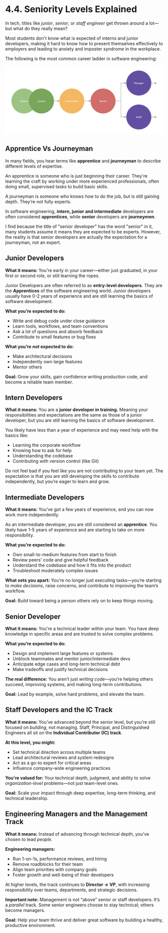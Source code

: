 # 4.4. Seniority Levels Explained

In tech, titles like _junior_, _senior_, or _staff engineer_ get thrown around a lot—but what do they really mean?

Most students don't know what is expected of interns and junior developers, making it hard to know how to present themselves effectively to employers and leading to anxiety and imposter syndrome in the workplace.

The following is the most common career ladder in software engineering:

![Software Engineering Career Ladder](./img/career-progression.png)

## Apprentice Vs Journeyman

In many fields, you hear terms like **apprentice** and **journeyman** to describe different levels of expertise.

An apprentice is someone who is just beginning their career. They're learning the craft by working under more experienced professionals, often doing small, supervised tasks to build basic skills.

A journeyman is someone who knows how to do the job, but is still gaining depth. They’re not fully experts.

In software engineering, **intern, junior and intermediate** developers are often considered **apprentices**, while **senior** developers are **journeymen**.

I find because the title of "senior developer" has the word "senior" in it, many students assume it means they are expected to be experts. However, the reality is that senior developers are actually the expectation for a journeyman, not an expert.

## Junior Developers

**What it means:**
You're early in your career—either just graduated, in your first or second role, or still learning the ropes.

Junior Developers are often referred to as **entry-level developers**. They are the **Apprentices** of the software engineering world. Junior developers usually have 0-2 years of experience and are still learning the basics of software development.

**What you’re expected to do:**

- Write and debug code under close guidance
- Learn tools, workflows, and team conventions
- Ask a lot of questions and absorb feedback
- Contribute to small features or bug fixes

**What you’re _not_ expected to do:**

- Make architectural decisions
- Independently own large features
- Mentor others

**Goal:**
Grow your skills, gain confidence writing production code, and become a reliable team member.

## Intern Developers

**What it means:**
You are a **junior developer in training.** Meaning your responsibilities and expectations are the same as those of a junior developer, but you are still learning the basics of software development.

You likely have less than a year of experience and may need help with the basics like:

- Learning the corporate workflow
- Knowing how to ask for help
- Understanding the codebase
- Contributing with version control (like Git)

Do not feel bad if you feel like you are not contributing to your team yet. The expectation is that you are still developing the skills to contribute independently, but you’re eager to learn and grow.

## Intermediate Developers

**What it means:**
You’ve got a few years of experience, and you can now work more independently.

As an intermediate developer, you are still considered an **apprentice**. You likely have 1-5 years of experience and are starting to take on more responsibility.

**What you’re expected to do:**

- Own small-to-medium features from start to finish
- Review peers' code and give helpful feedback
- Understand the codebase and how it fits into the product
- Troubleshoot moderately complex issues

**What sets you apart:**
You’re no longer just executing tasks—you’re starting to _make decisions_, raise concerns, and contribute to improving the team’s workflow.

**Goal:**
Build toward being a person others rely on to keep things moving.

## Senior Developer

**What it means:**
You're a technical leader within your team. You have deep knowledge in specific areas and are trusted to solve complex problems.

**What you’re expected to do:**

- Design and implement large features or systems
- Unblock teammates and mentor junior/intermediate devs
- Anticipate edge cases and long-term technical debt
- Make tradeoffs and justify technical decisions

**The real difference:**
You aren’t just _writing code_—you’re helping others succeed, improving systems, and making long-term contributions.

**Goal:**
Lead by example, solve hard problems, and elevate the team.

## Staff Developers and the IC Track

**What it means:**
You’ve advanced beyond the senior level, but you’re still focused on _building_, not managing. Staff, Principal, and Distinguished Engineers all sit on the **Individual Contributor (IC) track**.

**At this level, you might:**

- Set technical direction across multiple teams
- Lead architectural reviews and system redesigns
- Act as a go-to expert for critical areas
- Influence company-wide engineering practices

**You're valued for:**
Your technical depth, judgment, and ability to solve _organization-level_ problems—not just team-level ones.

**Goal:**
Scale your impact through deep expertise, long-term thinking, and technical leadership.

## Engineering Managers and the Management Track

**What it means:**
Instead of advancing through technical depth, you’ve chosen to lead _people_.

**Engineering managers:**

- Run 1-on-1s, performance reviews, and hiring
- Remove roadblocks for their team
- Align team priorities with company goals
- Foster growth and well-being of their developers

At higher levels, the track continues to **Director → VP**, with increasing responsibility over teams, departments, and strategic decisions.

**Important note:**
Management is not “above” senior or staff developers. It’s a _parallel_ track. Some senior engineers choose to stay technical; others become managers.

**Goal:**
Help your team thrive and deliver great software by building a healthy, productive environment.
